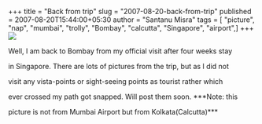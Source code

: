 +++
title = "Back from trip"
slug = "2007-08-20-back-from-trip"
published = 2007-08-20T15:44:00+05:30
author = "Santanu Misra"
tags = [ "picture", "nap", "mumbai", "trolly", "Bombay", "calcutta", "Singapore", "airport",]
+++
<a href="http://blog.santm.com/image_article/airport-trolly-big.jpg" class="snap_noshots" title="Air Port trolley"></a>![](../images/2007-08-20-back-from-trip-airport-trolly.jpg)



Well, I am back to Bombay from my official visit after four weeks stay

in Singapore. There are lots of pictures from the trip, but as I did not

visit any vista-points or sight-seeing points as tourist rather which

ever crossed my path got snapped. Will post them soon. ***Note: this

picture is not from Mumbai Airport but from Kolkata(Calcutta)***
